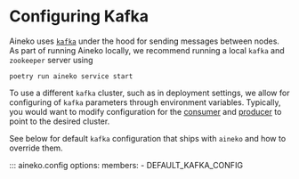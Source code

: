 # Configuring Kafka

Aineko uses [`kafka`](https://kafka.apache.org/documentation/) under the hood for sending messages between nodes. As part of running Aineko locally, we recommend running a local `kafka` and `zookeeper` server using

```
poetry run aineko service start
```

To use a different `kafka` cluster, such as in deployment settings, we allow for configuring of `kafka` parameters through environment variables. Typically, you would want to modify configuration for the [consumer](https://kafka.apache.org/documentation/#consumerconfigs) and [producer](https://kafka.apache.org/documentation/#producerconfigs) to point to the desired cluster.

See below for default `kafka` configuration that ships with `aineko` and how to override them.

::: aineko.config
    options:
        members:
            - DEFAULT_KAFKA_CONFIG
